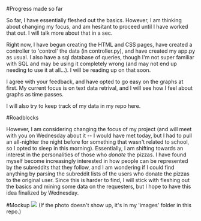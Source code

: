 #Progress made so far

So far, I have essentially fleshed out the basics. However, I am thinking about changing my focus, and am hesitant to proceed until I have worked that out. I will talk more about that in a sec.

Right now, I have begun creating the HTML and CSS pages, have created a controller to 'control' the data (in controller.py), and have created my app.py as usual. I also have a sql database of queries, though I'm not super familiar with SQL and may be using it completely wrong (and may not end up needing to use it at all...). I will be reading up on that soon.

I agree with your feedback, and have opted to go easy on the graphs at first. My current focus is on text data retrival, and I will see how I feel about graphs as time passes.

I will also try to keep track of my data in my repo here.

#Roadblocks

However, I am considering changing the focus of my project (and will meet with you on Wednesday about it -- I would have met today, but I had to pull an all-nighter the night before for something that wasn't related to school, so I opted to sleep in this morning). Essentially, I am shifting towards an interest in the personalities of those who *donate* the pizzas. I have found myself become increasingly interested in how people can be represented by the subreddits that they follow, and I am wondering if I could find anything by parsing the subreddit lists of the users who donate the pizzas to the original user. Since this is harder to find, I will stick with fleshing out the basics and mining some data on the requesters, but I hope to have this idea finalized by Wednesday.

#Mockup
<img src="/images/mockup.jpg">
(If the photo doesn't show up, it's in my 'images' folder in this repo.)
